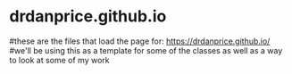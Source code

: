 # drdanprice.github.io
#these are the files that load the page for: https://drdanprice.github.io/
#we'll be using this as a template for some of the classes as well as a way to look at some of my work
